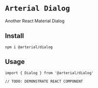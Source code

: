 # `Arterial Dialog`

Another React Material Dialog

## Install

```
npm i @arterial/dialog
```

## Usage

```
import { Dialog } from '@arterial/dialog'

// TODO: DEMONSTRATE REACT COMPONENT
```
